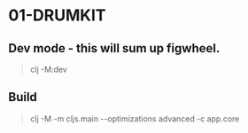# 01-DRUMKIT

## Dev mode - this will sum up figwheel.
> clj -M:dev

## Build
> clj -M -m cljs.main --optimizations advanced -c app.core
